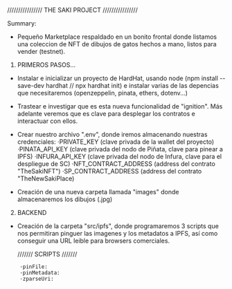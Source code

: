////////////////
THE SAKI PROJECT
////////////////

Summary:
- Pequeño Marketplace respaldado en un bonito frontal donde listamos una coleccion de NFT de dibujos de gatos hechos a mano, listos para vender (testnet).


1) PRIMEROS PASOS...

- Instalar e inicializar un proyecto de HardHat, usando node (npm install --save-dev hardhat // npx hardhat init) e instalar varias de las depencias que necesitaremos (openzeppelin, pinata, ethers, dotenv...)

- Trastear e investigar que es esta nueva funcionalidad de "ignition". Más adelante veremos que es clave para desplegar los contratos e interactuar con ellos.

- Crear nuestro archivo ".env", donde iremos almacenando nuestras credenciales:
    ·PRIVATE_KEY (clave privada de la wallet del proyecto)
    ·PINATA_API_KEY (clave privada del nodo de Piñata, clave para pinear a IPFS)
    ·INFURA_API_KEY (clave privada del nodo de Infura, clave para el despliegue de SC)
    ·NFT_CONTRACT_ADDRESS (address del contrato "TheSakiNFT")
    ·SP_CONTRACT_ADDRESS (address del contrato "TheNewSakiPlace)

- Creación de una nueva carpeta llamada "images" donde almacenaremos los dibujos (.jpg)


2) BACKEND

- Creación de la carpeta "src/ipfs", donde programaremos 3 scripts que nos permitiran pinguer las imagenes y los metadatos a IPFS, así como conseguir una URL leible para browsers comerciales.

    ///////
    SCRIPTS
    ///////
```
    ·pinFile: 
    ·pinMetadata:
    ·zparseUri:
